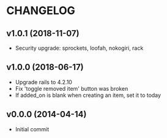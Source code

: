 # CHANGELOG

## v1.0.1 (2018-11-07)

- Security upgrade: sprockets, loofah, nokogiri, rack

## v1.0.0 (2018-06-17)

- Upgrade rails to 4.2.10
- Fix 'toggle removed item' button was broken
- If added_on is blank when creating an item, set it to today

## v0.0.0 (2014-04-14)

- Initial commit
